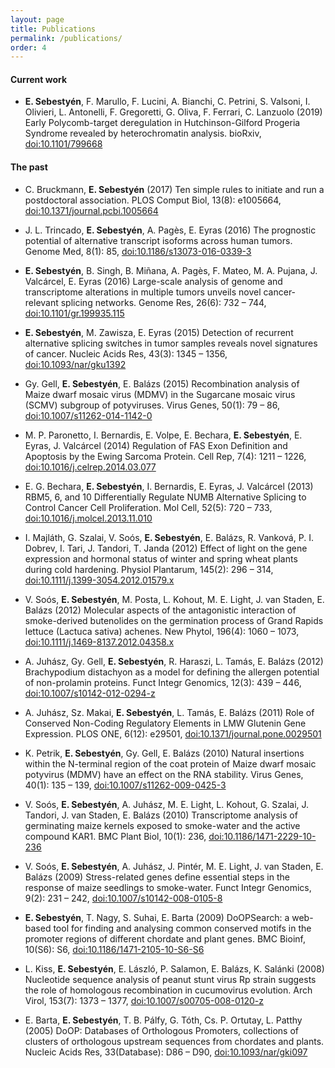 ```yaml
---
layout: page
title: Publications
permalink: /publications/
order: 4
---
```


<h4>Current work</h4>

- **E. Sebestyén**, F. Marullo, F. Lucini, A. Bianchi, C. Petrini, S. Valsoni,
  I. Olivieri, L. Antonelli, F. Gregoretti, G. Oliva, F. Ferrari, C. Lanzuolo
  (2019) Early Polycomb-target deregulation in Hutchinson-Gilford Progeria
  Syndrome revealed by heterochromatin analysis. bioRxiv,
  [doi:10.1101/799668](http://dx.doi.org/10.1101/799668)

<h4>The past</h4>

- C. Bruckmann, **E. Sebestyén** (2017) Ten simple rules to initiate and run a
postdoctoral association. PLOS Comput Biol, 13(8): e1005664,
[doi:10.1371/journal.pcbi.1005664](http://dx.doi.org/10.1371/journal.pcbi.1005664)

- J. L. Trincado, **E. Sebestyén**, A. Pagès, E. Eyras (2016) The prognostic potential
of alternative transcript isoforms across human tumors. Genome Med, 8(1): 85,
[doi:10.1186/s13073-016-0339-3](http://dx.doi.org/10.1186/s13073-016-0339-3)

- **E. Sebestyén**, B. Singh, B. Miñana, A. Pagès, F. Mateo, M. A. Pujana, J.
Valcárcel, E. Eyras (2016) Large-scale analysis of genome and transcriptome
alterations in multiple tumors unveils novel cancer-relevant splicing networks.
Genome Res, 26(6): 732 – 744,
[doi:10.1101/gr.199935.115](http://dx.doi.org/10.1101/gr.199935.115)

- **E. Sebestyén**, M. Zawisza, E. Eyras (2015) Detection of recurrent alternative
splicing switches in tumor samples reveals novel signatures of cancer. Nucleic
Acids Res, 43(3): 1345 – 1356,
[doi:10.1093/nar/gku1392](http://dx.doi.org/10.1093/nar/gku1392)

- Gy. Gell, **E. Sebestyén**, E. Balázs (2015) Recombination analysis of Maize dwarf
mosaic virus (MDMV) in the Sugarcane mosaic virus (SCMV) subgroup of
potyviruses. Virus Genes, 50(1): 79 – 86,
[doi:10.1007/s11262-014-1142-0](http://dx.doi.org/10.1007/s11262-014-1142-0)

- M. P. Paronetto, I. Bernardis, E. Volpe, E. Bechara, **E. Sebestyén**, E. Eyras, J.
Valcárcel (2014) Regulation of FAS Exon Definition and Apoptosis by the Ewing
Sarcoma Protein. Cell Rep, 7(4): 1211 – 1226,
[doi:10.1016/j.celrep.2014.03.077](http://dx.doi.org/10.1016/j.celrep.2014.03.077)

- E. G. Bechara, **E. Sebestyén**, I. Bernardis, E. Eyras, J. Valcárcel (2013) RBM5,
6, and 10 Differentially Regulate NUMB Alternative Splicing to Control Cancer
Cell Proliferation. Mol Cell, 52(5): 720 – 733,
[doi:10.1016/j.molcel.2013.11.010](http://dx.doi.org/10.1016/j.molcel.2013.11.010)

- I. Majláth, G. Szalai, V. Soós, **E. Sebestyén**, E. Balázs, R.
Vanková, P. I. Dobrev, I. Tari, J. Tandori, T. Janda (2012) Effect of light on
the gene expression and hormonal status of winter and spring wheat plants during
cold hardening. Physiol Plantarum, 145(2): 296 – 314,
[doi:10.1111/j.1399-3054.2012.01579.x](http://dx.doi.org/10.1111/j.1399-3054.2012.01579.x)

- V. Soós, **E. Sebestyén**, M. Posta, L. Kohout, M. E. Light, J. van Staden, E.
Balázs (2012) Molecular aspects of the antagonistic interaction of smoke-derived
butenolides on the germination process of Grand Rapids lettuce (Lactuca sativa)
achenes. New Phytol, 196(4): 1060 – 1073,
[doi:10.1111/j.1469-8137.2012.04358.x](http://dx.doi.org/10.1111/j.1469-8137.2012.04358.x)

- A. Juhász, Gy. Gell, **E. Sebestyén**, R. Haraszi, L. Tamás, E. Balázs (2012)
Brachypodium distachyon as a model for defining the allergen potential of
non-prolamin proteins. Funct Integr Genomics, 12(3): 439 – 446,
[doi:10.1007/s10142-012-0294-z](http://dx.doi.org/10.1007/s10142-012-0294-z)

- A. Juhász, Sz. Makai, **E. Sebestyén**, L. Tamás, E. Balázs (2011) Role of Conserved
Non-Coding Regulatory Elements in LMW Glutenin Gene Expression. PLOS ONE, 6(12):
e29501,
[doi:10.1371/journal.pone.0029501](http://dx.doi.org/10.1371/journal.pone.0029501)

- K. Petrik, **E. Sebestyén**, Gy. Gell, E. Balázs (2010) Natural insertions within
the N-terminal region of the coat protein of Maize dwarf mosaic potyvirus (MDMV)
have an effect on the RNA stability. Virus Genes, 40(1): 135 – 139,
[doi:10.1007/s11262-009-0425-3](http://dx.doi.org/10.1007/s11262-009-0425-3)

- V. Soós, **E. Sebestyén**, A. Juhász, M. E. Light, L. Kohout, G. Szalai, J. Tandori,
J. van Staden, E. Balázs (2010) Transcriptome analysis of germinating maize
kernels exposed to smoke-water and the active compound KAR1. BMC Plant Biol,
10(1): 236,
[doi:10.1186/1471-2229-10-236](http://dx.doi.org/10.1186/1471-2229-10-236)

- V. Soós, **E. Sebestyén**, A. Juhász, J. Pintér, M. E. Light, J. van Staden, E.
Balázs (2009) Stress-related genes define essential steps in the response of
maize seedlings to smoke-water. Funct Integr Genomics, 9(2): 231 – 242,
[doi:10.1007/s10142-008-0105-8](http://dx.doi.org/10.1007/s10142-008-0105-8)

- **E. Sebestyén**, T. Nagy, S. Suhai, E. Barta (2009) DoOPSearch: a web-based tool
for finding and analysing common conserved motifs in the promoter regions of
different chordate and plant genes. BMC Bioinf, 10(S6): S6,
[doi:10.1186/1471-2105-10-S6-S6](http://dx.doi.org/10.1186/1471-2105-10-S6-S6)

- L. Kiss, **E. Sebestyén**, E. László, P. Salamon, E. Balázs, K. Salánki (2008)
Nucleotide sequence analysis of peanut stunt virus Rp strain suggests the role
of homologous recombination in cucumovirus evolution. Arch Virol, 153(7): 1373 –
1377,
[doi:10.1007/s00705-008-0120-z](http://dx.doi.org/10.1007/s00705-008-0120-z)

- E. Barta, **E. Sebestyén**, T. B. Pálfy, G. Tóth, Cs. P. Ortutay, L. Patthy (2005)
DoOP: Databases of Orthologous Promoters, collections of clusters of orthologous
upstream sequences from chordates and plants. Nucleic Acids Res, 33(Database):
D86 – D90,
[doi:10.1093/nar/gki097](http://dx.doi.org/10.1093/nar/gki097)

